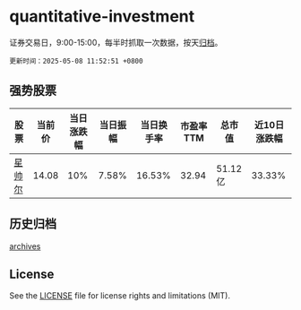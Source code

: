 # quantitative-investment

证券交易日，9:00-15:00，每半时抓取一次数据，按天[归档](archives)。

`更新时间：2025-05-08 11:52:51 +0800`

## 强势股票

|股票|当前价|当日涨跌幅|当日振幅|当日换手率|市盈率TTM|总市值|近10日涨跌幅|
|----|----|----|----|----|----|----|----|
|[星帅尔](https://xueqiu.com/S/SZ002860)|14.08|10%|7.58%|16.53%|32.94|51.12亿|33.33%|

## 历史归档

[archives](archives)

## License

See the [LICENSE](LICENSE) file for license rights and limitations (MIT).